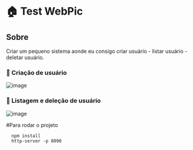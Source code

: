 # **🏠 Test WebPic**

## Sobre

Criar um pequeno sistema aonde eu consigo criar usuário - listar usuário - deletar usuário.

### 🎨 Criação de usuário
![image](https://github.com/CadisRaziel/Test-WebPic-FrontEnd/assets/70340981/07439a64-2a58-4c36-aa1b-6abd31e49b46)

### 🎨 Listagem e deleção de usuário
![image](https://github.com/CadisRaziel/Test-WebPic-FrontEnd/assets/70340981/730855eb-ab9b-4171-b379-bd281c85b7ae)

#Para rodar o projeto
```
  npm install
  http-server -p 8090
```
